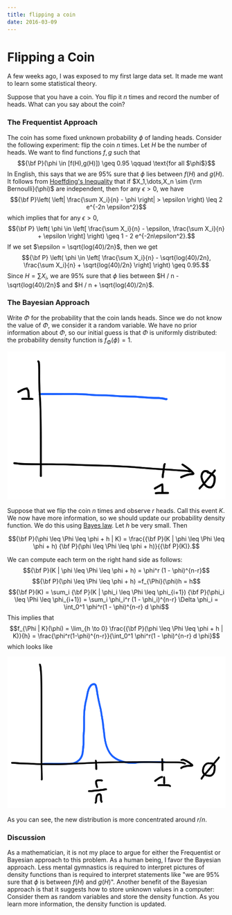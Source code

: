 ```yaml
---
title: flipping a coin
date: 2016-03-09
---
```


# Flipping a Coin

A few weeks ago, I was exposed to my first large data set. It made me want to learn 
some statistical theory. 

Suppose that you have a coin. You flip it $n$ times and record the number of heads. 
What can you say about the coin?

### The Frequentist Approach

The coin has some fixed unknown probability $\phi$ of landing heads. Consider the 
following experiment: flip the coin $n$ times. Let $H$ be the number of heads. We 
want to find functions $f,g$ such that
$${\bf P}(\phi \in [f(H),g(H)]) \geq 0.95 \qquad \text{for all $\phi$}$$
In English, this says that we are 95% sure that $\phi$ lies between $f(H)$ and $g(H)$. 
It follows from [Hoeffding\'s 
Inequality](https://en.wikipedia.org/wiki/Hoeffding's_inequality) that if 
$X_1,\dots,X_n \sim {\rm Bernoulli}(\phi)$ are independent, then for any $\epsilon > 
0$, 
we have
$${\bf P}\left( \left| \frac{\sum X_i}{n} - \phi  \right| > \epsilon \right) \leq 2 
e^{-2n \epsilon^2}$$
which implies that for any $\epsilon > 0$,
$${\bf P} \left( \phi \in \left[ \frac{\sum X_i}{n} - \epsilon, \frac{\sum X_i}{n} + 
\epsilon \right] \right) \geq 1 - 2 e^{-2n\epsilon^2}.$$
If we set $\epsilon = \sqrt{log(40)/2n}$, then we get
$${\bf P} \left( \phi \in \left[ \frac{\sum X_i}{n} - \sqrt{log(40)/2n}, \frac{\sum 
X_i}{n} + \sqrt{log(40)/2n} \right] \right) \geq 0.95.$$
Since $H = \sum X_i$, we are 95% sure that $\phi$ lies between $H / n - 
\sqrt{log(40)/2n}$ and $H / n + \sqrt{log(40)/2n}$. 

### The Bayesian Approach

Write $\Phi$ for the probability that the coin lands heads. Since we do not know the 
value of $\Phi$, we consider it a random variable. We have no prior information about 
$\Phi$, so our initial guess is that $\Phi$ is uniformly distributed: the probability 
density function is $f_{\Phi}(\phi) = 1$. 

![](/img/2016-03-09-predist.PNG)

Suppose that we flip the coin $n$ times and observe $r$ heads. Call this event $K$. We 
now have more information, so we should update our probability density function. We 
do this using [Bayes law](https://en.wikipedia.org/wiki/Bayes'_theorem). Let $h$ be 
very small. Then

$${\bf P}(\phi \leq \Phi \leq \phi + h | K) = \frac{{\bf P}(K | \phi \leq \Phi 
\leq \phi + h) {\bf P}(\phi \leq \Phi \leq \phi + h)}{{\bf P}(K)}.$$

We can compute each term on the right hand side as follows:
$${\bf P}(K | \phi \leq \Phi \leq \phi + h) = \phi^r (1 - \phi)^{n-r}$$
$${\bf P}(\phi \leq \Phi \leq \phi + h) =f_{\Phi}(\phi)h = h$$
$${\bf P}(K) = \sum_i {\bf P}(K | \phi_i \leq \Phi \leq \phi_{i+1}) {\bf P}(\phi_i 
\leq \Phi \leq \phi_{i+1}) = \sum_i \phi_i^r (1 - \phi_i)^{n-r} \Delta \phi_i = 
\int_0^1 \phi^r(1 - \phi)^{n-r} d \phi$$
This implies that
$$f_{\Phi | K}(\phi) 
  = \lim_{h \to 0} \frac{{\bf P}(\phi \leq \Phi \leq \phi + h | K)}{h} 
  = \frac{\phi^r(1-\phi)^{n-r}}{\int_0^1 \phi^r(1 - \phi)^{n-r} d \phi}$$
which looks like

![](/img/2016-03-09-postdist.PNG)

As you can see, the new distribution is more concentrated around $r/n$.

### Discussion

As a mathematician, it is not my place to argue for either the Frequentist or Bayesian 
approach to this problem. As a human being, I favor the Bayesian approach. Less 
mental gymnastics is required to interpret pictures of density functions than is 
required to interpret statements like \"we are 95% sure that $\phi$ is between $f(H)$ 
and $g(H)$\". Another benefit of the Bayesian approach is that it suggests how to 
store unknown values in a computer: Consider them as random variables and store the 
density function. As you learn more information, the density function is updated.


